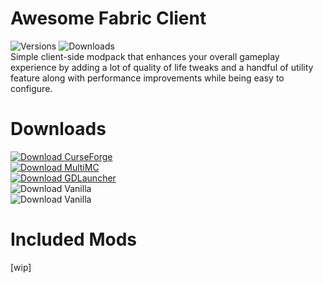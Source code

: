 # Awesome Fabric Client
![Versions](https://cf.way2muchnoise.eu/versions/awesome-fabric-client.svg?badge_style=for_the_badge) ![Downloads](https://cf.way2muchnoise.eu/full_awesome-fabric-client_downloads.svg?badge_style=for_the_badge)\
Simple client-side modpack that enhances your overall gameplay experience by adding a lot of quality of life tweaks and a handful of utility feature along with performance improvements while being easy to configure.

# Downloads
[![Download CurseForge](https://img.shields.io/badge/Download-CurseForge-e04e14?style=for-the-badge)](https://www.curseforge.com/minecraft/modpacks/awesome-fabric-client)\
[![Download MultiMC](https://img.shields.io/badge/Download-MultiMC-8ec73b?style=for-the-badge)](https://github.com/wrhamxyz/awesome-fabric-client/releases/latest)\
[![Download GDLauncher](https://img.shields.io/badge/Download-GDLauncher-365076?style=for-the-badge)](https://www.curseforge.com/minecraft/modpacks/awesome-fabric-client)\
![Download Vanilla](https://img.shields.io/badge/Not%20Supported-Vanilla%20(Default)%20Launcher-3b8526?style=for-the-badge)\
![Download Vanilla](https://img.shields.io/badge/Not%20Supported-Other%20Launcher-informational?style=for-the-badge)

# Included Mods
[wip]
